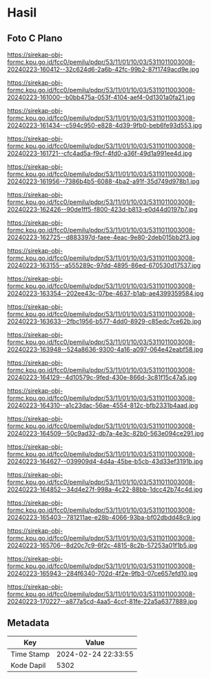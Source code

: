 # Hasil

## Foto C Plano

https://sirekap-obj-formc.kpu.go.id/fcc0/pemilu/pdpr/53/11/01/10/03/5311011003008-20240223-160412--32c624d6-2a6b-42fc-99b2-87f1749acd9e.jpg

https://sirekap-obj-formc.kpu.go.id/fcc0/pemilu/pdpr/53/11/01/10/03/5311011003008-20240223-161000--b0bb475a-053f-4104-aef4-0d1301a0fa21.jpg

https://sirekap-obj-formc.kpu.go.id/fcc0/pemilu/pdpr/53/11/01/10/03/5311011003008-20240223-161434--c594c950-e828-4d39-9fb0-beb6fe93d553.jpg

https://sirekap-obj-formc.kpu.go.id/fcc0/pemilu/pdpr/53/11/01/10/03/5311011003008-20240223-161721--cfc4ad5a-f9cf-4fd0-a36f-49d1a991ee4d.jpg

https://sirekap-obj-formc.kpu.go.id/fcc0/pemilu/pdpr/53/11/01/10/03/5311011003008-20240223-161956--7386b4b5-6088-4ba2-a91f-35d749d978b1.jpg

https://sirekap-obj-formc.kpu.go.id/fcc0/pemilu/pdpr/53/11/01/10/03/5311011003008-20240223-162426--90de1ff5-f800-423d-b813-e0d44d0197b7.jpg

https://sirekap-obj-formc.kpu.go.id/fcc0/pemilu/pdpr/53/11/01/10/03/5311011003008-20240223-162725--d883397d-faee-4eac-9e80-2deb015bb2f3.jpg

https://sirekap-obj-formc.kpu.go.id/fcc0/pemilu/pdpr/53/11/01/10/03/5311011003008-20240223-163155--a555289c-97dd-4895-86ed-670530d17537.jpg

https://sirekap-obj-formc.kpu.go.id/fcc0/pemilu/pdpr/53/11/01/10/03/5311011003008-20240223-163354--202ee43c-07be-4637-b1ab-ae4399359584.jpg

https://sirekap-obj-formc.kpu.go.id/fcc0/pemilu/pdpr/53/11/01/10/03/5311011003008-20240223-163633--2fbc1956-b577-4dd0-8929-c85edc7ce62b.jpg

https://sirekap-obj-formc.kpu.go.id/fcc0/pemilu/pdpr/53/11/01/10/03/5311011003008-20240223-163948--524a8636-9300-4a16-a097-064e42eabf58.jpg

https://sirekap-obj-formc.kpu.go.id/fcc0/pemilu/pdpr/53/11/01/10/03/5311011003008-20240223-164129--4d10579c-9fed-430e-866d-3c81f15c47a5.jpg

https://sirekap-obj-formc.kpu.go.id/fcc0/pemilu/pdpr/53/11/01/10/03/5311011003008-20240223-164310--a1c23dac-56ae-4554-812c-bfb2331b4aad.jpg

https://sirekap-obj-formc.kpu.go.id/fcc0/pemilu/pdpr/53/11/01/10/03/5311011003008-20240223-164509--50c9ad32-db7a-4e3c-82b0-563e094ce291.jpg

https://sirekap-obj-formc.kpu.go.id/fcc0/pemilu/pdpr/53/11/01/10/03/5311011003008-20240223-164627--039909d4-4d4a-45be-b5cb-43d33ef3191b.jpg

https://sirekap-obj-formc.kpu.go.id/fcc0/pemilu/pdpr/53/11/01/10/03/5311011003008-20240223-164852--34d4e27f-998a-4c22-88bb-1dcc42b74c4d.jpg

https://sirekap-obj-formc.kpu.go.id/fcc0/pemilu/pdpr/53/11/01/10/03/5311011003008-20240223-165403--781211ae-e28b-4066-93ba-bf02dbdd48c9.jpg

https://sirekap-obj-formc.kpu.go.id/fcc0/pemilu/pdpr/53/11/01/10/03/5311011003008-20240223-165706--8d20c7c9-6f2c-4815-8c2b-57253a01f1b5.jpg

https://sirekap-obj-formc.kpu.go.id/fcc0/pemilu/pdpr/53/11/01/10/03/5311011003008-20240223-165943--284f6340-702d-4f2e-9fb3-07ce657efd10.jpg

https://sirekap-obj-formc.kpu.go.id/fcc0/pemilu/pdpr/53/11/01/10/03/5311011003008-20240223-170227--a877a5cd-4aa5-4ccf-81fe-22a5a6377889.jpg


## Metadata

| Key        | Value               |
| ---------- | ------------------- |
| Time Stamp | 2024-02-24 22:33:55 |
| Kode Dapil | 5302                |




